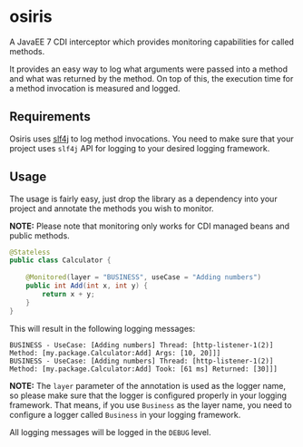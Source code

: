 osiris
======

A JavaEE 7 CDI interceptor which provides monitoring capabilities for called methods. 

It provides an easy way to log what arguments were passed into a method and what was returned by the method.
On top of this, the execution time for a method invocation is measured and logged.

## Requirements ##
Osiris uses [slf4j](http://slf4j.org) to log method invocations. You need to make sure that your project uses `slf4j` API for logging to your desired logging framework.

## Usage ##
The usage is fairly easy, just drop the library as a dependency into your project and annotate the methods you wish to monitor.

__NOTE:__ Please note that monitoring only works for CDI managed beans and public methods.

```java
@Stateless
public class Calculator {
    
    @Monitored(layer = "BUSINESS", useCase = "Adding numbers")
    public int Add(int x, int y) {
        return x + y;
    }
}
```

This will result in the following logging messages:

    BUSINESS - UseCase: [Adding numbers] Thread: [http-listener-1(2)] Method: [my.package.Calculator:Add] Args: [10, 20]]]
    BUSINESS - UseCase: [Adding numbers] Thread: [http-listener-1(2)] Method: [my.package.Calculator:Add] Took: [61 ms] Returned: [30]]]
    
__NOTE:__ The `layer` parameter of the annotation is used as the logger name, so please make sure that the logger is configured properly in your logging framework. That means, if you use `Business` as the layer name, you need to configure a logger called `Business` in your logging framework. 

All logging messages will be logged in the `DEBUG` level.
